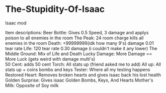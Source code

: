 # The-Stupidity-Of-Isaac
Isaac mod

Item descriptions:
Beer Bottle: Gives 0.5 Speed, 3 damage and applys poison to all enemies in the room
The Peak: 24 room charge kills all enemies in the room
Death: +99999999(idk how many 9's) damage 0.01 tear rate
Life: 120 tear rate 0.30 damage (i couldn't make it any lower)
The Middle Ground: Mix of Life and Death
Lucky Damage: More Damage == More Luck (gets weird with damage multi's)\
50 Cent: adds 50 cent
Torch: All stats up (friend asked me to add)
All up: All stats up + coins bombs and keys
Tester: Where all my testing happens
Restored Heart: Removes broken hearts and gives isaac back his lost health
Golden Surprise: Gives isaac Golden Bombs, Keys, And Hearts
Mother's Milk: Opposite of Soy milk
